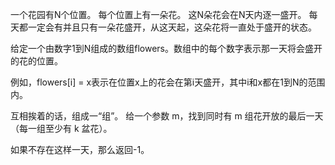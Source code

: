 一个花园有N个位置。
每个位置上有一朵花。
这N朵花会在N天内逐一盛开。
每天都一定会有并且只有一朵花盛开，从这天起，这朵花将一直处于盛开的状态。

给定一个由数字1到N组成的数组flowers。数组中的每个数字表示那一天将会盛开的花的位置。

例如，flowers[i] = x表示在位置x上的花会在第i天盛开，其中i和x都在1到N的范围内。

互相挨着的话，组成一“组”。
给一个参数 m，找到同时有 m 组花开放的最后一天（每一组至少有 k 盆花）。


如果不存在这样一天，那么返回-1。

